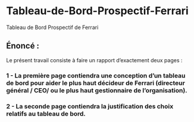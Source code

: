 # Tableau-de-Bord-Prospectif-Ferrari
Tableau de Bord Prospectif de Ferrari


## Énoncé :

Le présent travail consiste à faire un rapport d’exactement deux pages :
### 1 - La première page contiendra une conception d’un tableau de bord pour aider le plus haut décideur de Ferrari (directeur général / CEO/ ou le plus haut gestionnaire de l’organisation).
### 2 - La seconde page contiendra la justification des choix relatifs au tableau de bord. 

